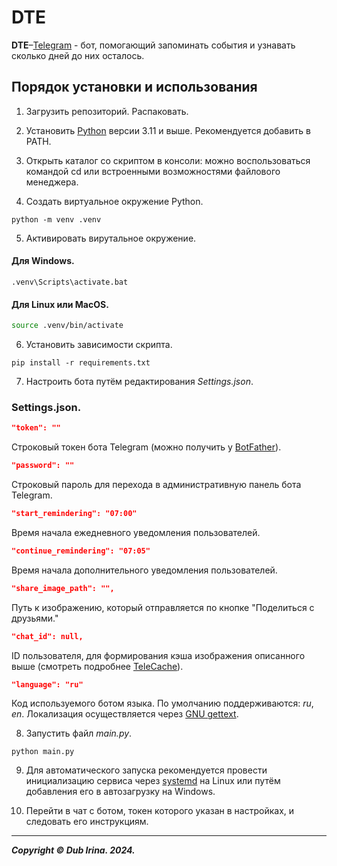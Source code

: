 # DTE
**DTE**–[Telegram](https://telegram.org) - бот, помогающий запоминать события и узнавать сколько дней до них осталось.

## Порядок установки и использования
1. Загрузить репозиторий. Распаковать.

2. Установить [Python](https://www.python.org/downloads/) версии 3.11 и выше. Рекомендуется добавить в PATH.

3. Открыть каталог со скриптом в консоли: можно воспользоваться командой cd или встроенными возможностями файлового менеджера.

4. Создать виртуальное окружение Python.

```
python -m venv .venv
```

5. Активировать вирутальное окружение.

#### Для Windows.
    
```shell
.venv\Scripts\activate.bat
```

#### Для Linux или MacOS.

```bash
source .venv/bin/activate
```

6. Установить зависимости скрипта.

```
pip install -r requirements.txt
```

7. Настроить бота путём редактирования _Settings.json_.

### Settings.json.

```JSON
"token": ""
```

Строковый токен бота Telegram (можно получить у [BotFather](https://t.me/BotFather)).

```JSON
"password": ""
```

Строковый пароль для перехода в административную панель бота Telegram.

```JSON
"start_remindering": "07:00"
```

Время начала ежедневного уведомления пользователей.

```JSON
"continue_remindering": "07:05"
```

Время начала дополнительного уведомления пользователей.

```JSON
"share_image_path": "",
```

Путь к изображению, который отправляется по кнопке "Поделиться с друзьями."

```JSON
"chat_id": null, 
```

ID пользователя, для формирования кэша изображения описанного выше (смотреть подробнее [TeleCache](https://github.com/DUB1401/dublib/blob/main/docs/TelebotUtils/Cache.md)).

```JSON
"language": "ru"
```

Код используемого ботом языка. По умолчанию поддерживаются: _ru_, _en_. Локализация осуществляется через [GNU gettext](https://www.gnu.org/software/gettext/manual/gettext.html).

8. Запустить файл _main.py_.

```
python main.py
```

9. Для автоматического запуска рекомендуется провести инициализацию сервиса через [systemd](systemd/README.md) на Linux или путём добавления его в автозагрузку на Windows.

10. Перейти в чат с ботом, токен которого указан в настройках, и следовать его инструкциям.

---
**_Copyright © Dub Irina. 2024._**
